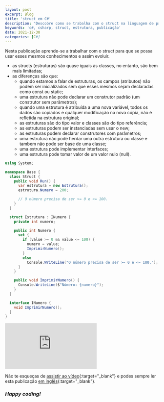 ```yaml
---
layout: post
excerpt: Blog
title: 'struct em C#'
description: 'Descobre como se trabalha com o struct na linguagem de programação C#. Obtém respostas às tuas dúvidas com a teoria e os exemplos apresentados.'
keywords: 'c#, csharp, struct, estrutura, publicação'
date: 2021-12-30
categories: [C#]
---
```


Nesta publicação aprende-se a trabalhar com o struct para que se possa usar esses mesmos conhecimentos e assim evoluir.

- as structs (estruturas) são quase iguais às classes, no entanto, são bem mais limitadas;
- as diferenças são que:
  - quando estamos a falar de estruturas, os campos (atributos) não podem ser inicializados sem que esses mesmos sejam declaradas como const ou static;
  - uma estrutura não pode declarar um construtor padrão (um construtor sem parâmetros);
  - quando uma estrutura é atribuída a uma nova variável, todos os dados são copiados e qualquer modificação na nova cópia, não é refletida na estrutura original;
  - as estruturas são do tipo valor e classes são do tipo referência;
  - as estruturas podem ser instanciadas sem usar o new;
  - as estruturas podem declarar construtores com parâmetros;
  - uma estrutura não pode herdar uma outra estrutura ou classe e tambem não pode ser base de uma classe;
  - uma estrutura pode implementar interfaces;
  - uma estrutura pode tomar valor de um valor nulo (null).

```csharp
using System;

namespace Base {
  class Struct {
    public void Run() {
      var estrutura = new Estrutura();
      estrutura.Numero = 200;

      // O número precisa de ser >= 0 e <= 100.
    }
  }

  struct Estrutura : INumero {
    private int numero;

    public int Numero {
      set {
        if (value >= 0 && value <= 100) {
          numero = value;
          ImprimirNumero();
        }
        else
          Console.WriteLine("O número precisa de ser >= 0 e <= 100.");
      }
    }

    public void ImprimirNumero() {
      Console.WriteLine($"Número: {numero}");
    }
  }

  interface INumero {
    void ImprimirNumero();
  }
}
```

<div class="video-container">
  <iframe src="https://www.youtube.com/embed/tyvCf7CUEfg" frameborder="0" allowfullscreen></iframe>
</div>

Não te esqueças de [assistir ao vídeo](https://youtu.be/tyvCf7CUEfg){:target="\_blank"} e podes sempre ler esta publicação [em inglês](https://nelsonsilvadev.com/blog/struct-in-csharp/){:target="\_blank"}.

### _Happy coding!_
